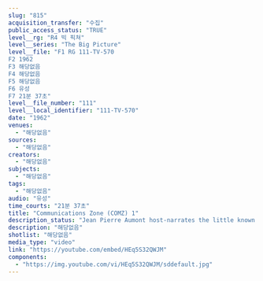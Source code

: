 ```yaml
---
slug: "815"
acquisition_transfer: "수집"
public_access_status: "TRUE"
level__rg: "R4 빅 픽쳐"
level__series: "The Big Picture"
level__file: "F1 RG 111-TV-570
F2 1962
F3 해당없음
F4 해당없음
F5 해당없음
F6 유성
F7 21분 37초"
level__file_number: "111"
level__local_identifier: "111-TV-570"
date: "1962"
venues: 
  - "해당없음"
sources: 
  - "해당없음"
creators: 
  - "해당없음"
subjects: 
  - "해당없음"
tags: 
  - "해당없음"
audio: "유성"
time_courts: "21분 37초"
title: "Communications Zone (COMZ) 1"
description_status: "Jean Pierre Aumont host-narrates the little known story of the Army`s vast logistical network COMZ: Communications Zone, US Army, Europe."
description: "해당없음"
shotlist: "해당없음"
media_type: "video"
link: "https://youtube.com/embed/HEq5S32QWJM"
components: 
  - "https://img.youtube.com/vi/HEq5S32QWJM/sddefault.jpg"
---
```

